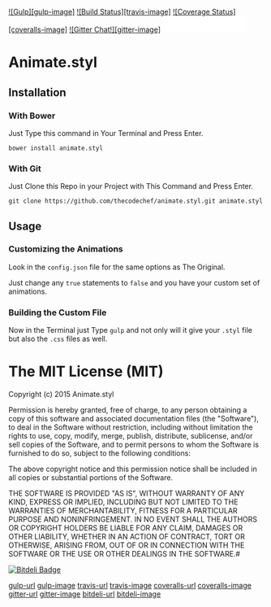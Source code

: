 
[![Gulp][gulp-image]](gulp-url)  [![Build Status][travis-image]](travis-url)  [![Coverage Status][coveralls-image]](coveralls-url) [![Gitter Chat!][gitter-image]](gitter-url) <iframe src="//benschwarz.github.io/bower-badges/embed.html?pkgname=animate.styl" width="160" height="32" allowtransparency="true" frameborder="0" scrolling="0"></iframe>

# Animate.styl


## Installation

### With Bower

Just Type this command in Your Terminal and Press Enter.
```
bower install animate.styl
```

### With Git

Just Clone this Repo in your Project with This Command and Press Enter.
```
git clone https://github.com/thecodechef/animate.styl.git animate.styl
```


## Usage

### Customizing the Animations

Look in the `config.json` file for the same options as The Original.

Just change any `true` statements to `false` and you have your custom set of animations.

### Building the Custom File

Now in the Terminal just Type `gulp` and not only will it give your `.styl` file but also the `.css` files as well.


# The MIT License (MIT)

Copyright (c) 2015 Animate.styl

Permission is hereby granted, free of charge, to any person obtaining a copy
of this software and associated documentation files (the "Software"), to deal
in the Software without restriction, including without limitation the rights
to use, copy, modify, merge, publish, distribute, sublicense, and/or sell
copies of the Software, and to permit persons to whom the Software is
furnished to do so, subject to the following conditions:

The above copyright notice and this permission notice shall be included in all
copies or substantial portions of the Software.

THE SOFTWARE IS PROVIDED "AS IS", WITHOUT WARRANTY OF ANY KIND, EXPRESS OR
IMPLIED, INCLUDING BUT NOT LIMITED TO THE WARRANTIES OF MERCHANTABILITY,
FITNESS FOR A PARTICULAR PURPOSE AND NONINFRINGEMENT. IN NO EVENT SHALL THE
AUTHORS OR COPYRIGHT HOLDERS BE LIABLE FOR ANY CLAIM, DAMAGES OR OTHER
LIABILITY, WHETHER IN AN ACTION OF CONTRACT, TORT OR OTHERWISE, ARISING FROM,
OUT OF OR IN CONNECTION WITH THE SOFTWARE OR THE USE OR OTHER DEALINGS IN THE
SOFTWARE.#

[![Bitdeli Badge](bitdeli-image)](bitdeli-url)

[gulp-url](http://github.com/gulpjs/gulp.git)
[gulp-image](https://img.shields.io/badge/built%20with-gulp-red.svg)
[travis-url](https://travis-ci.org/thecodechef/animate.styl)
[travis-image](https://travis-ci.org/thecodechef/animate.styl.svg)
[coveralls-url](https://coveralls.io/r/thecodechef/animate.styl)
[coveralls-image](https://coveralls.io/repos/thecodechef/animate.styl/badge.svg)
[gitter-url](https://gitter.im/thecodechef/animate.styl?utm_source=badge&utm_medium=badge&utm_campaign=pr-badge&utm_content=badge)
[gitter-image](https://badges.gitter.im/Join%20Chat.svg)
[bitdeli-url](https://bitdeli.com/free "Bitdeli Badge")
[bitdeli-image](https://d2weczhvl823v0.cloudfront.net/thecodechef/animate.styl/trend.png)